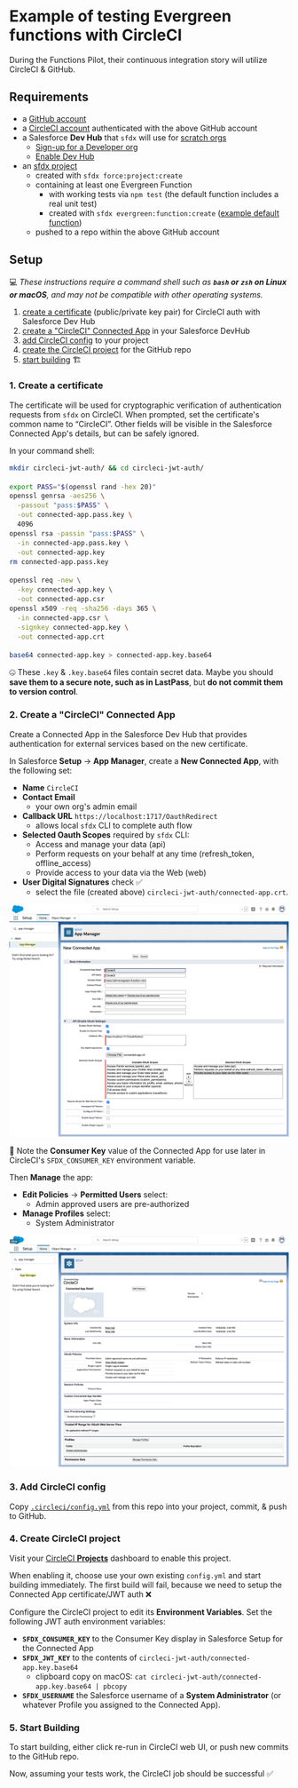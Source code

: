 # Example of testing Evergreen functions with CircleCI

During the Functions Pilot, their continuous integration story will utilize CircleCI & GitHub.


## Requirements

- a [GitHub account](https://github.com/join)
- a [CircleCI account](https://circleci.com/signup/) authenticated with the above GitHub account
- a Salesforce **Dev Hub** that `sfdx` will use for [scratch orgs](https://trailhead.salesforce.com/en/content/learn/modules/sfdx_app_dev/sfdx_app_dev_setup_dx#sfdx_app_dev_setup_dx_scratch_org_def)
  * [Sign-up for a Developer org](https://developer.salesforce.com/signup)
  * [Enable Dev Hub](https://developer.salesforce.com/docs/atlas.en-us.218.0.sfdx_setup.meta/sfdx_setup/sfdx_setup_enable_devhub.htm)
- an [sfdx project](https://developer.salesforce.com/docs/atlas.en-us.sfdx_dev.meta/sfdx_dev/sfdx_dev_ws_create_new.htm)
  * created with `sfdx force:project:create`
  * containing at least one Evergreen Function
    * with working tests via `npm test` (the default function includes a real unit test)
    * created with `sfdx evergreen:function:create` ([example default function](functions/ExampleFunction/))
  * pushed to a repo within the above GitHub account


## Setup

💻 *These instructions require a command shell such as **`bash` or `zsh` on Linux or macOS**, and may not be compatible with other operating systems.*

1. [create a certificate](#1-create-a-certificate) (public/private key pair) for CircleCI auth with Salesforce Dev Hub
1. [create a "CircleCI" Connected App](#2-create-a-circleci-connected-app) in your Salesforce DevHub
1. [add CircleCI config](#3-add-circleci-config) to your project
1. [create the CircleCI project](#4-create-circleci-project) for the GitHub repo
1. [start building](#5-start-building) 🏗


### 1. Create a certificate

The certificate will be used for cryptographic verification of authentication requests from `sfdx` on CircleCI. When prompted, set the certificate's common name to “CircleCI”. Other fields will be visible in the Salesforce Connected App's details, but can be safely ignored.

In your command shell:

```bash
mkdir circleci-jwt-auth/ && cd circleci-jwt-auth/

export PASS="$(openssl rand -hex 20)"
openssl genrsa -aes256 \
  -passout "pass:$PASS" \
  -out connected-app.pass.key \
  4096
openssl rsa -passin "pass:$PASS" \
  -in connected-app.pass.key \
  -out connected-app.key
rm connected-app.pass.key

openssl req -new \
  -key connected-app.key \
  -out connected-app.csr
openssl x509 -req -sha256 -days 365 \
  -in connected-app.csr \
  -signkey connected-app.key \
  -out connected-app.crt

base64 connected-app.key > connected-app.key.base64
```

🤐  These `.key` & `.key.base64` files contain secret data. Maybe you should **save them to a secure note, such as in LastPass**, but **do not commit them to version control**.


### 2. Create a "CircleCI" Connected App

Create a Connected App in the Salesforce Dev Hub that provides authentication for external services based on the new certificate.

In Salesforce **Setup** → **App Manager**, create a **New Connected App**, with the following set:

- **Name** `CircleCI`
- **Contact Email**
  - your own org's admin email
- **Callback URL** `https://localhost:1717/OauthRedirect`
  - allows local `sfdx` CLI to complete auth flow
- **Selected Oauth Scopes** required by `sfdx` CLI:
  - Access and manage your data (api)
  - Perform requests on your behalf at any time (refresh_token, offline_access)
  - Provide access to your data via the Web (web)
- **User Digital Signatures** check ✅
  - select the file (created above) `circleci-jwt-auth/connected-app.crt`.

![Screenshot of new Connected App](doc/images/basic-information.png)

📝  Note the **Consumer Key** value of the Connected App for use later in CircleCI's `SFDX_CONSUMER_KEY` environment variable.

Then **Manage** the app:

- **Edit Policies** → **Permitted Users** select:
  - Admin approved users are pre-authorized
- **Manage Profiles** select:
  - System Administrator

![Screenshot of manage Connected App](doc/images/connected-app.png)


### 3. Add CircleCI config

Copy [`.circleci/config.yml`](.circleci/config.yml) from this repo into your project, commit, & push to GitHub.


### 4. Create CircleCI project

Visit your [CircleCI **Projects**](https://app.circleci.com/projects/) dashboard to enable this project.

When enabling it, choose use your own existing `config.yml` and start building immediately. The first build will fail, because we need to setup the Connected App certificate/JWT auth ❌

Configure the CircleCI project to edit its **Environment Variables**. Set the following JWT auth environment variables:

  - **`SFDX_CONSUMER_KEY`** to the Consumer Key display in Salesforce Setup for the Connected App
  - **`SFDX_JWT_KEY`** to the contents of `circleci-jwt-auth/connected-app.key.base64`
    - clipboard copy on macOS: `cat circleci-jwt-auth/connected-app.key.base64 | pbcopy`
  - **`SFDX_USERNAME`** the Salesforce username of a **System Administrator** (or whatever Profile you assigned to the Connected App).


### 5. Start Building

To start building, either click re-run in CircleCI web UI, or push new commits to the GitHub repo.

Now, assuming your tests work, the CircleCI job should be successful ✅

